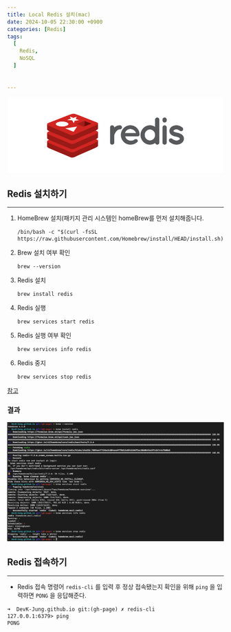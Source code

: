 ```yaml
---
title: Local Redis 설치(mac)
date: 2024-10-05 22:30:00 +0900
categories: [Redis]
tags:
  [
    Redis,
    NoSQL
  ]


---
```


![스크린샷 2024-10-04 오후 2.06.22](../assets/img/redis_logo.png)

## Redis 설치하기

---

1. HomeBrew 설치(패키지 관리 시스템인 homeBrew를 먼저 설치해줍니다.

    ```shell
    /bin/bash -c "$(curl -fsSL https://raw.githubusercontent.com/Homebrew/install/HEAD/install.sh)"
    ```

2. Brew 설치 여부 확인

    ```shell
    brew --version
    ```

3. Redis 설치

    ```shell
    brew install redis
    ```

4. Redis 실행

    ```shell
    brew services start redis
    ```

5. Redis 실행 여부 확인

    ```shell
    brew services info redis
    ```

6. Redis 중지

    ```shell
    brew services stop redis
    ```

[참고](#https://redis.io/docs/latest/operate/oss_and_stack/install/install-redis/install-redis-on-mac-os/)

### 결과

![스크린샷 2024-10-04 오후 2.48.25](../assets/img/screen_result.png)



## Redis 접속하기

---

- Redis 접속 명령어 <code>redis-cli</code> 를 입력 후 정상 접속됐는지 확인을 위해 <code>ping</code> 을 입력하면 <code>PONG</code> 을 응답해준다.

```shell
➜  DevK-Jung.github.io git:(gh-page) ✗ redis-cli
127.0.0.1:6379> ping
PONG
```